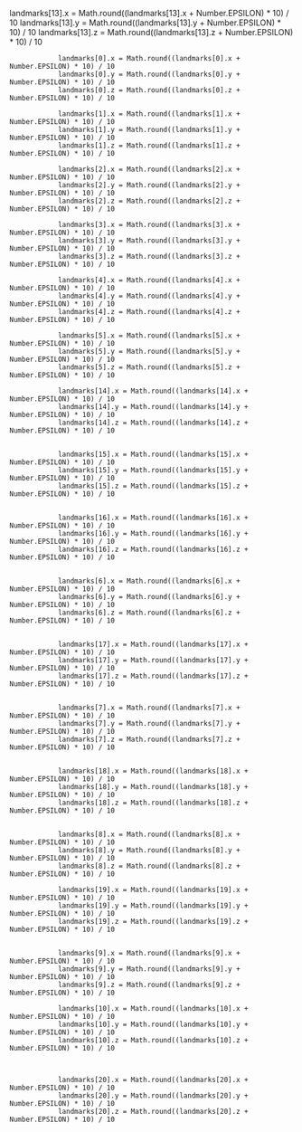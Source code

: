  landmarks[13].x = Math.round((landmarks[13].x + Number.EPSILON) * 10) / 10
                landmarks[13].y = Math.round((landmarks[13].y + Number.EPSILON) * 10) / 10
                landmarks[13].z = Math.round((landmarks[13].z + Number.EPSILON) * 10) / 10

                landmarks[0].x = Math.round((landmarks[0].x + Number.EPSILON) * 10) / 10
                landmarks[0].y = Math.round((landmarks[0].y + Number.EPSILON) * 10) / 10
                landmarks[0].z = Math.round((landmarks[0].z + Number.EPSILON) * 10) / 10

                landmarks[1].x = Math.round((landmarks[1].x + Number.EPSILON) * 10) / 10
                landmarks[1].y = Math.round((landmarks[1].y + Number.EPSILON) * 10) / 10
                landmarks[1].z = Math.round((landmarks[1].z + Number.EPSILON) * 10) / 10

                landmarks[2].x = Math.round((landmarks[2].x + Number.EPSILON) * 10) / 10
                landmarks[2].y = Math.round((landmarks[2].y + Number.EPSILON) * 10) / 10
                landmarks[2].z = Math.round((landmarks[2].z + Number.EPSILON) * 10) / 10

                landmarks[3].x = Math.round((landmarks[3].x + Number.EPSILON) * 10) / 10
                landmarks[3].y = Math.round((landmarks[3].y + Number.EPSILON) * 10) / 10
                landmarks[3].z = Math.round((landmarks[3].z + Number.EPSILON) * 10) / 10

                landmarks[4].x = Math.round((landmarks[4].x + Number.EPSILON) * 10) / 10
                landmarks[4].y = Math.round((landmarks[4].y + Number.EPSILON) * 10) / 10
                landmarks[4].z = Math.round((landmarks[4].z + Number.EPSILON) * 10) / 10

                landmarks[5].x = Math.round((landmarks[5].x + Number.EPSILON) * 10) / 10
                landmarks[5].y = Math.round((landmarks[5].y + Number.EPSILON) * 10) / 10
                landmarks[5].z = Math.round((landmarks[5].z + Number.EPSILON) * 10) / 10

                landmarks[14].x = Math.round((landmarks[14].x + Number.EPSILON) * 10) / 10
                landmarks[14].y = Math.round((landmarks[14].y + Number.EPSILON) * 10) / 10
                landmarks[14].z = Math.round((landmarks[14].z + Number.EPSILON) * 10) / 10

                
                landmarks[15].x = Math.round((landmarks[15].x + Number.EPSILON) * 10) / 10
                landmarks[15].y = Math.round((landmarks[15].y + Number.EPSILON) * 10) / 10
                landmarks[15].z = Math.round((landmarks[15].z + Number.EPSILON) * 10) / 10

                
                landmarks[16].x = Math.round((landmarks[16].x + Number.EPSILON) * 10) / 10
                landmarks[16].y = Math.round((landmarks[16].y + Number.EPSILON) * 10) / 10
                landmarks[16].z = Math.round((landmarks[16].z + Number.EPSILON) * 10) / 10

                 
                landmarks[6].x = Math.round((landmarks[6].x + Number.EPSILON) * 10) / 10
                landmarks[6].y = Math.round((landmarks[6].y + Number.EPSILON) * 10) / 10
                landmarks[6].z = Math.round((landmarks[6].z + Number.EPSILON) * 10) / 10
                
                
                landmarks[17].x = Math.round((landmarks[17].x + Number.EPSILON) * 10) / 10
                landmarks[17].y = Math.round((landmarks[17].y + Number.EPSILON) * 10) / 10
                landmarks[17].z = Math.round((landmarks[17].z + Number.EPSILON) * 10) / 10

                              
                landmarks[7].x = Math.round((landmarks[7].x + Number.EPSILON) * 10) / 10
                landmarks[7].y = Math.round((landmarks[7].y + Number.EPSILON) * 10) / 10
                landmarks[7].z = Math.round((landmarks[7].z + Number.EPSILON) * 10) / 10

                
                landmarks[18].x = Math.round((landmarks[18].x + Number.EPSILON) * 10) / 10
                landmarks[18].y = Math.round((landmarks[18].y + Number.EPSILON) * 10) / 10
                landmarks[18].z = Math.round((landmarks[18].z + Number.EPSILON) * 10) / 10

                             
                landmarks[8].x = Math.round((landmarks[8].x + Number.EPSILON) * 10) / 10
                landmarks[8].y = Math.round((landmarks[8].y + Number.EPSILON) * 10) / 10
                landmarks[8].z = Math.round((landmarks[8].z + Number.EPSILON) * 10) / 10
                
                landmarks[19].x = Math.round((landmarks[19].x + Number.EPSILON) * 10) / 10
                landmarks[19].y = Math.round((landmarks[19].y + Number.EPSILON) * 10) / 10
                landmarks[19].z = Math.round((landmarks[19].z + Number.EPSILON) * 10) / 10


                landmarks[9].x = Math.round((landmarks[9].x + Number.EPSILON) * 10) / 10
                landmarks[9].y = Math.round((landmarks[9].y + Number.EPSILON) * 10) / 10
                landmarks[9].z = Math.round((landmarks[9].z + Number.EPSILON) * 10) / 10

                landmarks[10].x = Math.round((landmarks[10].x + Number.EPSILON) * 10) / 10
                landmarks[10].y = Math.round((landmarks[10].y + Number.EPSILON) * 10) / 10
                landmarks[10].z = Math.round((landmarks[10].z + Number.EPSILON) * 10) / 10
             

                
                landmarks[20].x = Math.round((landmarks[20].x + Number.EPSILON) * 10) / 10
                landmarks[20].y = Math.round((landmarks[20].y + Number.EPSILON) * 10) / 10
                landmarks[20].z = Math.round((landmarks[20].z + Number.EPSILON) * 10) / 10